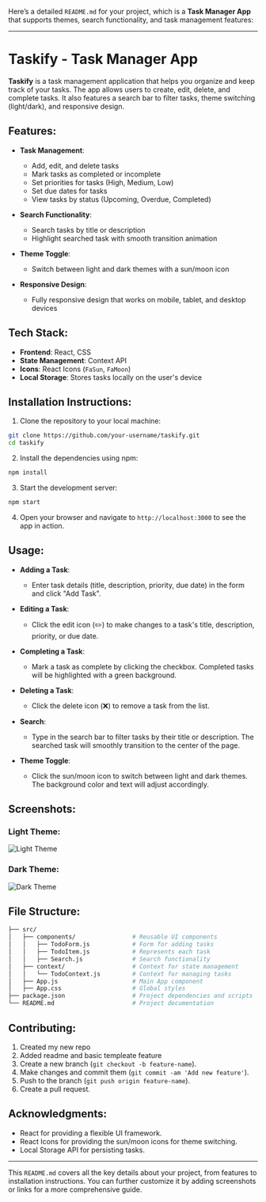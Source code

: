 Here’s a detailed `README.md` for your project, which is a **Task Manager App** that supports themes, search functionality, and task management features:

---

# **Taskify - Task Manager App**

**Taskify** is a task management application that helps you organize and keep track of your tasks. The app allows users to create, edit, delete, and complete tasks. It also features a search bar to filter tasks, theme switching (light/dark), and responsive design.

## **Features:**
- **Task Management**:
  - Add, edit, and delete tasks
  - Mark tasks as completed or incomplete
  - Set priorities for tasks (High, Medium, Low)
  - Set due dates for tasks
  - View tasks by status (Upcoming, Overdue, Completed)
  
- **Search Functionality**:
  - Search tasks by title or description
  - Highlight searched task with smooth transition animation
  
- **Theme Toggle**:
  - Switch between light and dark themes with a sun/moon icon

- **Responsive Design**:
  - Fully responsive design that works on mobile, tablet, and desktop devices

## **Tech Stack:**
- **Frontend**: React, CSS
- **State Management**: Context API
- **Icons**: React Icons (`FaSun`, `FaMoon`)
- **Local Storage**: Stores tasks locally on the user's device

## **Installation Instructions:**

1. Clone the repository to your local machine:

```bash
git clone https://github.com/your-username/taskify.git
cd taskify
```

2. Install the dependencies using npm:

```bash
npm install
```

3. Start the development server:

```bash
npm start
```

4. Open your browser and navigate to `http://localhost:3000` to see the app in action.

## **Usage:**

- **Adding a Task**: 
  - Enter task details (title, description, priority, due date) in the form and click "Add Task".
  
- **Editing a Task**: 
  - Click the edit icon (✏️) to make changes to a task's title, description, priority, or due date.
  
- **Completing a Task**: 
  - Mark a task as complete by clicking the checkbox. Completed tasks will be highlighted with a green background.
  
- **Deleting a Task**: 
  - Click the delete icon (❌) to remove a task from the list.

- **Search**: 
  - Type in the search bar to filter tasks by their title or description. The searched task will smoothly transition to the center of the page.
  
- **Theme Toggle**: 
  - Click the sun/moon icon to switch between light and dark themes. The background color and text will adjust accordingly.

## **Screenshots:**

### Light Theme:
![Light Theme](link-to-screenshot-light-theme.png)

### Dark Theme:
![Dark Theme](link-to-screenshot-dark-theme.png)

## **File Structure:**

```bash
├── src/
│   ├── components/                # Reusable UI components
│   │   ├── TodoForm.js            # Form for adding tasks
│   │   ├── TodoItem.js            # Represents each task
│   │   ├── Search.js              # Search functionality
│   ├── context/                   # Context for state management
│   │   └── TodoContext.js         # Context for managing tasks
│   ├── App.js                     # Main App component
│   ├── App.css                    # Global styles
├── package.json                   # Project dependencies and scripts
└── README.md                      # Project documentation
```

## **Contributing:**

1. Created my new repo
2. Added readme and basic templeate feature
3. Create a new branch (`git checkout -b feature-name`).
4. Make changes and commit them (`git commit -am 'Add new feature'`).
5. Push to the branch (`git push origin feature-name`).
6. Create a pull request.


## **Acknowledgments:**

- React for providing a flexible UI framework.
- React Icons for providing the sun/moon icons for theme switching.
- Local Storage API for persisting tasks.

---

This `README.md` covers all the key details about your project, from features to installation instructions. You can further customize it by adding screenshots or links for a more comprehensive guide.

